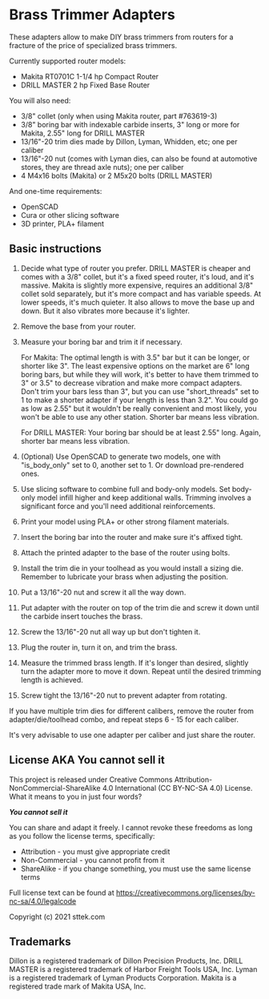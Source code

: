 ﻿# Brass Trimmer Adapters

These adapters allow to make DIY brass trimmers from routers for a fracture of the price of specialized brass trimmers.

Currently supported router models:

* Makita RT0701C 1-1/4 hp Compact Router
* DRILL MASTER 2 hp Fixed Base Router

You will also need:

* 3/8" collet (only when using Makita router, part #763619-3)
* 3/8" boring bar with indexable carbide inserts, 3" long or more for Makita, 2.55" long for DRILL MASTER
* 13/16"-20 trim dies made by Dillon, Lyman, Whidden, etc; one per caliber
* 13/16"-20 nut (comes with Lyman dies, can also be found at automotive stores, they are thread axle nuts); one per caliber
* 4 M4x16 bolts (Makita) or 2 M5x20 bolts (DRILL MASTER)

And one-time requirements:

* OpenSCAD
* Cura or other slicing software
* 3D printer, PLA+ filament

## Basic instructions

1. Decide what type of router you prefer. DRILL MASTER is cheaper and comes with a 3/8" collet, but it's a fixed speed router, it's loud, and it's massive. Makita is slightly more expensive, requires an additional 3/8" collet sold separately, but it's more compact and has variable speeds. At lower speeds, it's much quieter. It also allows to move the base up and down. But it also vibrates more because it's lighter.

2. Remove the base from your router. 

3. Measure your boring bar and trim it if necessary.
 
   For Makita: The optimal length is with 3.5" bar but it can be longer, or shorter like 3". The least expensive options on the market are 6" long boring bars, but while they will work, it's better to have them trimmed to 3" or 3.5" to decrease vibration and make more compact adapters. Don't trim your bars less than 3", but you can use "short_threads" set to 1 to make a shorter adapter if your length is less than 3.2". You could go as low as 2.55" but it wouldn't be really convenient and most likely, you won't be able to use any other station. Shorter bar means less vibration.

   For DRILL MASTER: Your boring bar should be at least 2.55" long. Again, shorter bar means less vibration.

4. (Optional) Use OpenSCAD to generate two models, one with "is_body_only" set to 0, another set to 1. Or download pre-rendered ones. 

5. Use slicing software to combine full and body-only models. Set body-only model infill higher and keep additional walls. Trimming involves a significant force and you'll need additional reinforcements.

6. Print your model using PLA+ or other strong filament materials.

7. Insert the boring bar into the router and make sure it's affixed tight.

8. Attach the printed adapter to the base of the router using bolts.

9. Install the trim die in your toolhead as you would install a sizing die. Remember to lubricate your brass when adjusting the position.

10. Put a 13/16"-20 nut and screw it all the way down.

11. Put adapter with the router on top of the trim die and screw it down until the carbide insert touches the brass.

12. Screw the 13/16"-20 nut all way up but don't tighten it.

13. Plug the router in, turn it on, and trim the brass.

14. Measure the trimmed brass length. If it's longer than desired, slightly turn the adapter more to move it down. Repeat until the desired trimming length is achieved.

15. Screw tight the 13/16"-20 nut to prevent adapter from rotating.


If you have multiple trim dies for different calibers, remove the router from adapter/die/toolhead combo, and repeat steps 6 - 15 for each caliber.

It's very advisable to use one adapter per caliber and just share the router.

## License AKA **You cannot sell it**

This project is released under Creative Commons Attribution-NonCommercial-ShareAlike 4.0 International (CC BY-NC-SA 4.0) License. What it means to you in just four words?

***You cannot sell it***

You can share and adapt it freely. I cannot revoke these freedoms as long as you follow the license terms, specifically:

* Attribution - you must give appropriate credit
* Non-Commercial - you cannot profit from it
* ShareAlike - if you change something, you must use the same license terms

Full license text can be found at https://creativecommons.org/licenses/by-nc-sa/4.0/legalcode

Copyright (c) 2021 sttek.com

## Trademarks

Dillon is a registered trademark of Dillon Precision Products, Inc.
DRILL MASTER is a registered trademark of Harbor Freight Tools USA, Inc.
Lyman is a registered trademark of Lyman Products Corporation.
Makita is a registered trade mark of Makita USA, Inc.
